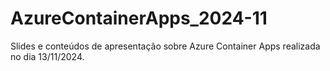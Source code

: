 # AzureContainerApps_2024-11

Slides e conteúdos de apresentação sobre Azure Container Apps realizada no dia 13/11/2024.
